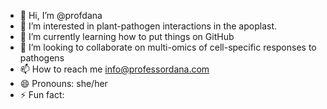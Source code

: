 - 👋 Hi, I’m @profdana
- 👀 I’m interested in plant-pathogen interactions in the apoplast. 
- 🌱 I’m currently learning how to put things on GitHub
- 💞️ I’m looking to collaborate on multi-omics of cell-specific responses to pathogens
- 📫 How to reach me info@professordana.com
- 😄 Pronouns: she/her
- ⚡ Fun fact: 

<!---
profdana/profdana is a ✨ special ✨ repository because its `README.md` (this file) appears on your GitHub profile.
You can click the Preview link to take a look at your changes.
--->
